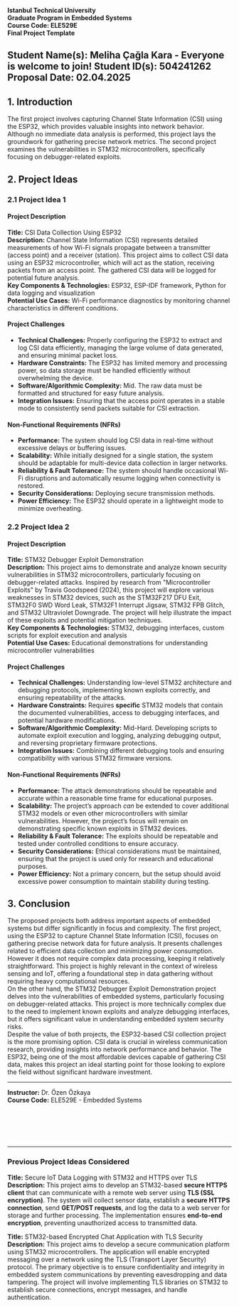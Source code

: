 **Istanbul Technical University**  
**Graduate Program in Embedded Systems**  
**Course Code: ELE529E**  
**Final Project Template**  
  
**Student Name(s):** Meliha Çağla Kara - **Everyone is welcome to join!**
**Student ID(s):** 504241262  
**Proposal Date:** 02.04.2025
---
  
## **1. Introduction**  
The first project involves capturing Channel State Information (CSI) using the ESP32, which provides valuable insights into network behavior. Although no immediate data analysis is performed, this project lays the groundwork for gathering precise network metrics. The second project examines the vulnerabilities in STM32 microcontrollers, specifically focusing on debugger-related exploits.  
  
## **2. Project Ideas**  

### **2.1 Project Idea 1**  
#### **Project Description**  
**Title:** CSI Data Collection Using ESP32  
**Description:** Channel State Information (CSI) represents detailed measurements of how Wi-Fi signals propagate between a transmitter (access point) and a receiver (station). This project aims to collect CSI data using an ESP32 microcontroller, which will act as the station, receiving packets from an access point. The gathered CSI data will be logged for potential future analysis.  
**Key Components & Technologies:** ESP32, ESP-IDF framework, Python for data logging and visualization  
**Potential Use Cases:** Wi-Fi performance diagnostics by monitoring channel characteristics in different conditions.  
  
#### **Project Challenges**  
- **Technical Challenges:** Properly configuring the ESP32 to extract and log CSI data efficiently, managing the large volume of data generated, and ensuring minimal packet loss.  
- **Hardware Constraints:** The ESP32 has limited memory and processing power, so data storage must be handled efficiently without overwhelming the device.  
- **Software/Algorithmic Complexity:** Mid. The raw data must be formatted and structured for easy future analysis.  
- **Integration Issues:** Ensuring that the access point operates in a stable mode to consistently send packets suitable for CSI extraction.  
  
#### **Non-Functional Requirements (NFRs)**  
- **Performance:** The system should log CSI data in real-time without excessive delays or buffering issues.  
- **Scalability:** While initially designed for a single station, the system should be adaptable for multi-device data collection in larger networks.   
- **Reliability & Fault Tolerance:** The system should handle occasional Wi-Fi disruptions and automatically resume logging when connectivity is restored.  
- **Security Considerations:** Deploying secure transmission methods.  
- **Power Efficiency:** The ESP32 should operate in a lightweight mode to minimize overheating.  



### **2.2 Project Idea 2**  
#### **Project Description**  
**Title:** STM32 Debugger Exploit Demonstration  
**Description:** This project aims to demonstrate and analyze known security vulnerabilities in STM32 microcontrollers, particularly focusing on debugger-related attacks. Inspired by research from "Microcontroller Exploits" by Travis Goodspeed (2024), this project will explore various weaknesses in STM32 devices, such as the STM32F217 DFU Exit, STM32F0 SWD Word Leak, STM32F1 Interrupt Jigsaw, STM32 FPB Glitch, and STM32 Ultraviolet Downgrade. The project will help illustrate the impact of these exploits and potential mitigation techniques.  
**Key Components & Technologies:** STM32, debugging interfaces, custom scripts for exploit execution and analysis  
**Potential Use Cases:** Educational demonstrations for understanding microcontroller vulnerabilities
  
#### **Project Challenges**  
- **Technical Challenges:** Understanding low-level STM32 architecture and debugging protocols, implementing known exploits correctly, and ensuring repeatability of the attacks. 
- **Hardware Constraints:** Requires **specific** STM32 models that contain the documented vulnerabilities, access to debugging interfaces, and potential hardware modifications. 
- **Software/Algorithmic Complexity:** Mid-Hard. Developing scripts to automate exploit execution and logging, analyzing debugging output, and reversing proprietary firmware protections.
- **Integration Issues:** Combining different debugging tools and ensuring compatibility with various STM32 firmware versions.
  
#### **Non-Functional Requirements (NFRs)**  
- **Performance:** The attack demonstrations should be repeatable and accurate within a reasonable time frame for educational purposes.
- **Scalability:** The project’s approach _can_ be extended to cover additional STM32 models or even other microcontrollers with similar vulnerabilities. However, the project’s focus will remain on demonstrating specific known exploits in STM32 devices.
- **Reliability & Fault Tolerance:** The exploits should be repeatable and tested under controlled conditions to ensure accuracy.
- **Security Considerations:** Ethical considerations must be maintained, ensuring that the project is used only for research and educational purposes.
- **Power Efficiency:** Not a primary concern, but the setup should avoid excessive power consumption to maintain stability during testing.
  
## **3. Conclusion**  
The proposed projects both address important aspects of embedded systems but differ significantly in focus and complexity. The first project, using the ESP32 to capture Channel State Information (CSI), focuses on gathering precise network data for future analysis. It presents challenges related to efficient data collection and minimizing power consumption. However it does not require complex data processing, keeping it relatively straightforward. This project is highly relevant in the context of wireless sensing and IoT, offering a foundational step in data gathering without requiring heavy computational resources.  
On the other hand, the STM32 Debugger Exploit Demonstration project delves into the vulnerabilities of embedded systems, particularly focusing on debugger-related attacks. This project is more technically complex due to the need to implement known exploits and analyze debugging interfaces, but it offers significant value in understanding embedded system security risks.  
Despite the value of both projects, the ESP32-based CSI collection project is the more promising option. CSI data is crucial in wireless communication research, providing insights into network performance and behavior. The ESP32, being one of the most affordable devices capable of gathering CSI data, makes this project an ideal starting point for those looking to explore the field without significant hardware investment.  

---  

**Instructor:** Dr. Özen Özkaya  
**Course Code:** ELE529E - Embedded Systems  

  
<br />  
<br />  
<br />  
<br />   

---  



### Previous Project Ideas Considered
**Title:** Secure IoT Data Logging with STM32 and HTTPS over TLS  
**Description:** This project aims to develop an STM32-based **secure HTTPS client** that can communicate with a remote web server using **TLS (SSL encryption)**. The system will collect sensor data, establish a **secure HTTPS connection**, send **GET/POST requests**, and log the data to a web server for storage and further processing. The implementation ensures **end-to-end encryption**, preventing unauthorized access to transmitted data.  

**Title:** STM32-based Encrypted Chat Application with TLS Security  
**Description:** This project aims to develop a secure communication platform using STM32 microcontrollers. The application will enable encrypted messaging over a network using the TLS (Transport Layer Security) protocol. The primary objective is to ensure confidentiality and integrity in embedded system communications by preventing eavesdropping and data tampering. The project will involve implementing TLS libraries on STM32 to establish secure connections, encrypt messages, and handle authentication.  